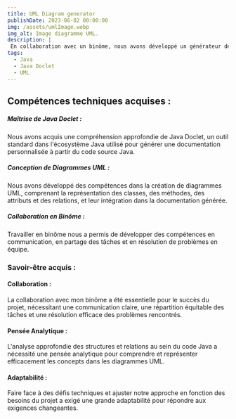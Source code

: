 ```yaml
---
title: UML Diagram generator
publishDate: 2023-06-02 00:00:00
img: /assets/umlImage.webp
img_alt: Image diagramme UML.
description: |
 En collaboration avec un binôme, nous avons développé un générateur de diagramme UML en utilisant Java Doclet. Notre objectif était de simplifier le processus de documentation et de visualisation des structures et relations au sein du code Java, améliorant ainsi la compréhension et la maintenance du système.
tags:
  - Java
  - Java Doclet
  - UML
---
```



## Compétences techniques acquises :

##### Maîtrise de Java Doclet :
 Nous avons acquis une compréhension approfondie de Java Doclet, un outil standard dans l'écosystème Java utilisé pour générer une documentation personnalisée à partir du code source Java.
##### Conception de Diagrammes UML : 
Nous avons développé des compétences dans la création de diagrammes UML, comprenant la représentation des classes, des méthodes, des attributs et des relations, et leur intégration dans la documentation générée.
##### Collaboration en Binôme : 
Travailler en binôme nous a permis de développer des compétences en communication, en partage des tâches et en résolution de problèmes en équipe.

### Savoir-être acquis :

#### Collaboration :  
La collaboration avec mon binôme a été essentielle pour le succès du projet, nécessitant une communication claire, une répartition équitable des tâches et une résolution efficace des problèmes rencontrés.

####  Pensée Analytique : 
  L'analyse approfondie des structures et relations au sein du code Java a nécessité une pensée analytique pour comprendre et représenter efficacement les concepts dans les diagrammes UML.

#### Adaptabilité : 
   Faire face à des défis techniques et ajuster notre approche en fonction des besoins du projet a exigé une grande adaptabilité pour répondre aux exigences changeantes.